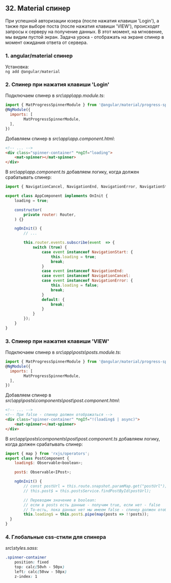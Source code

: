 ## 32. Material спинер

При успешной авторизации юзера (после нажатия клавиши 'Login'), а также при выборе поста (после нажатия клавиши 'VIEW'), происходят запросы к серверу на получение данных. В этот момент, на мгновение, мы видим пустой экран. Задача урока - отображать на экране спинер в момент ожидания ответа от сервера.

### 1. angular/material спинер

Установка:   
`ng add @angular/material`   

### 2. Cпинер при нажатия клавиши 'Login'

Подключаем спинер в *src\app\app.module.ts*:
```js
import { MatProgressSpinnerModule } from '@angular/material/progress-spinner';
@NgModule({
  imports: [
		MatProgressSpinnerModule,
  ],
})
```

Добавляем спинер в *src\app\app.component.html*:
```html
<!-- ... -->
<div class="spinner-container" *ngIf="loading">
	<mat-spinner></mat-spinner>
</div>
```

В *src\app\app.component.ts* добавляем логику, когда должен срабатывать спинер:
```js
import { NavigationCancel, NavigationEnd, NavigationError, NavigationStart, Router } from '@angular/router';

export class AppComponent implements OnInit {
	loading = true;

	constructor(
		private router: Router,
	) {}

	ngOnInit() {
		// ...

		this.router.events.subscribe(event  => {
			switch (true) {
				case event instanceof NavigationStart: {
					this.loading = true;
					break;
				}
				case event instanceof NavigationEnd:
				case event instanceof NavigationCancel:
				case event instanceof NavigationError: {
					this.loading = false;
					break;
				}
				default: {
					break;
				}
			}
		});
	}
}
```

### 3. Cпинер при нажатия клавиши 'VIEW'

Подключаем спинер в *src\app\posts\posts.module.ts*:
```js
import { MatProgressSpinnerModule } from '@angular/material/progress-spinner';
@NgModule({
  imports: [
		MatProgressSpinnerModule,
  ],
})
```

Добавляем спинер в *src\app\posts\components\post\post.component.html*:
```html
<!-- ... -->
<!-- При false - спинер должен отображаться -->
<div class="spinner-container" *ngIf="!(loading$ | async)">
	<mat-spinner></mat-spinner>
</div>
```

В *src\app\posts\components\post\post.component.ts* добавляем логику, когда должен срабатывать спинер:
```js
import { map } from 'rxjs/operators';
export class PostComponent {
	loading$: Observable<boolean>;

	post$: Observable<IPost>;

	ngOnInit() {
		// const postUrl = this.route.snapshot.paramMap.get("postUrl");
		// this.post$ = this.postsService.findPostById(postUrl);

		// Переводим значение в boolean:
		// если в posts есть данные - получим true, если нет - false
		// То-есть, пока данных нет мы имеем false - спинер должен отображаться
		this.loading$ = this.post$.pipe(map(posts => !!posts));
  }
}
```

### 4. Глобальные css-стили для спинера

*src\styles.sass*:
```css
.spinner-container
	position: fixed
	top: calc(50vh - 50px)
	left: calc(50vw - 50px)
	z-index: 1
```
